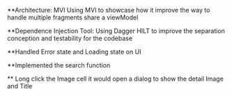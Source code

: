 **Architecture: MVI
Using MVI to showcase how it improve the way to handle multiple fragments share a viewModel

**Dependence Injection Tool:
Using Dagger HILT to improve the separation conception and testability for the codebase 

**Handled Error state and Loading state on UI

**Implemented the search function 

** Long click the Image cell it would open a dialog to show the detail Image and Title

